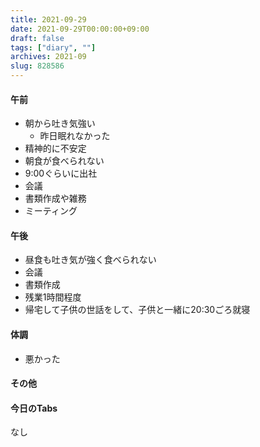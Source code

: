 ```yaml
---
title: 2021-09-29
date: 2021-09-29T00:00:00+09:00
draft: false
tags: ["diary", ""]
archives: 2021-09
slug: 828586
---
```

#### 午前
- 朝から吐き気強い
  - 昨日眠れなかった
- 精神的に不安定
- 朝食が食べられない
- 9:00ぐらいに出社
- 会議
- 書類作成や雑務
- ミーティング
#### 午後
- 昼食も吐き気が強く食べられない
- 会議
- 書類作成
- 残業1時間程度
- 帰宅して子供の世話をして、子供と一緒に20:30ごろ就寝
#### 体調
- 悪かった
#### その他
#### 今日のTabs
なし
